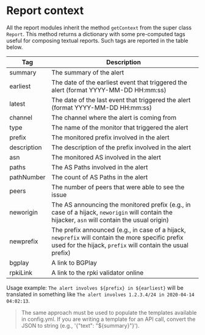 # Report context      

All the report modules inherit the method `getContext` from the super class `Report`. This method returns a dictionary with some pre-computed tags useful for composing textual reports.
Such tags are reported in the table below.

| Tag | Description | 
|---|---|
| summary | The summary of the alert |
| earliest | The date of the earliest event that triggered the alert (format YYYY-MM-DD HH:mm:ss)|
| latest | The date of the last event that triggered the alert (format YYYY-MM-DD HH:mm:ss)|
| channel | The channel where the alert is coming from |
| type | The name of the monitor that triggered the alert |
| prefix | The monitored prefix involved in the alert |
| description | The description of the prefix involved in the alert |
| asn | The monitored AS involved in the alert |
| paths | The AS Paths involved in the alert |
| pathNumber | The count of AS Paths in the alert |
| peers | The number of peers that were able to see the issue |
| neworigin | The AS announcing the monitored prefix (e.g., in case of a hijack, `neworigin` will contain the hijacker, `asn` will contain the usual origin) |
| newprefix | The prefix announced (e.g., in case of a hijack, `newprefix` will contain the more specific prefix used for the hijack, `prefix` will contain the usual prefix) |
| bgplay | A link to BGPlay |
|rpkiLink| A link to the rpki validator online|

Usage example: `The alert involves ${prefix} in ${earliest}` will be translated in something like `The alert involves 1.2.3.4/24 in 2020-04-14 04:02:13`.

> The same approach must be used to populate the templates available in config.yml. If you are writing a template for an API call, convert the JSON to string (e.g., '{"text": "${summary}"}').